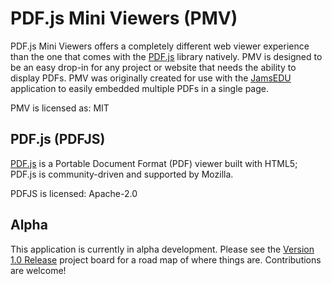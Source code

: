 # PDF.js Mini Viewers (PMV)
PDF.js Mini Viewers offers a completely different web viewer experience than the one that comes with the [PDF.js](https://github.com/mozilla/pdf.js) library natively. PMV is designed to be an easy drop-in for any project or website that needs the ability to display PDFs. PMV was originally created for use with the [JamsEDU](https://github.com/caboodle-tech/jams-edu) application to easily embedded multiple PDFs in a single page.

PMV is licensed as: MIT

## PDF.js (PDFJS)
[PDF.js](https://github.com/mozilla/pdf.js) is a Portable Document Format (PDF) viewer built with HTML5; PDF.js is community-driven and supported by Mozilla.

PDFJS is licensed: Apache-2.0

## Alpha
This application is currently in alpha development. Please see the [Version 1.0 Release](https://github.com/caboodle-tech/pdf.js-mini-viewers/projects) project board for a road map of where things are. Contributions are welcome!